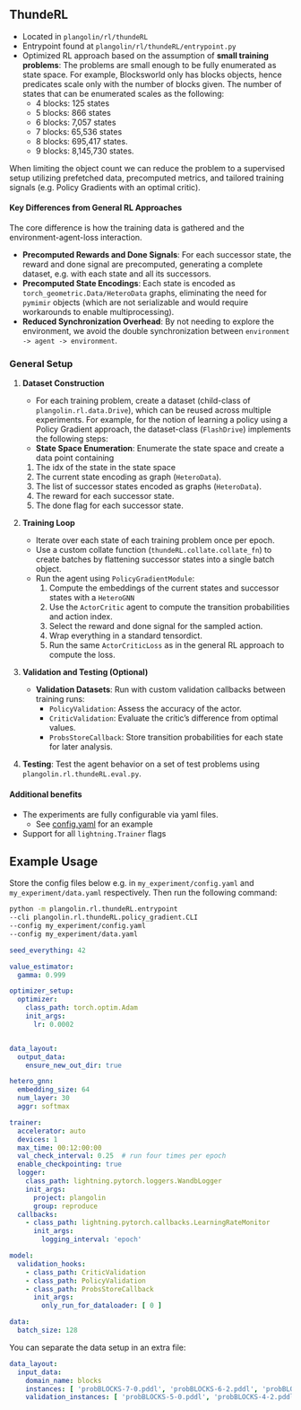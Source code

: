 ## ThundeRL

- Located in `plangolin/rl/thundeRL`
- Entrypoint found at `plangolin/rl/thundeRL/entrypoint.py`
- Optimized RL approach based on the assumption of **small training problems**: The problems are small enough to be fully enumerated as
   state space. For example, Blocksworld only has blocks objects, hence predicates scale only with the number of blocks given. The number of states that can be enumerated scales as the following:
  - 4 blocks:     125 states
  - 5 blocks:     866 states
  - 6 blocks:   7,057 states
  - 7 blocks:  65,536 states
  - 8 blocks: 695,417 states.
  - 9 blocks: 8,145,730 states.

When limiting the object count we can reduce the problem to a supervised setup utilizing
prefetched data, precomputed metrics, and tailored training signals (e.g. Policy Gradients with an optimal critic).

#### Key Differences from General RL Approaches

The core difference is how the training data is gathered and the environment-agent-loss
interaction.

- **Precomputed Rewards and Done Signals**: For each successor state, the reward and
  done signal are precomputed, generating a complete dataset, e.g. with each state and all its
  successors.
- **Precomputed State Encodings**: Each state is encoded
  as `torch_geometric.Data/HeteroData` graphs, eliminating the need for `pymimir` objects (which are not serializable
  and would require workarounds to enable multiprocessing).
- **Reduced Synchronization Overhead**: By not needing to explore the environment, we avoid the double synchronization
  between `environment -> agent -> environment`.

### General Setup

1. **Dataset Construction**
    - For each training problem, create a dataset (child-class of `plangolin.rl.data.Drive`), which can be
      reused across multiple experiments. For example, for the notion of learning a policy using a Policy Gradient approach,
      the dataset-class (`FlashDrive`) implements the following steps:
    - **State Space Enumeration**: Enumerate the state space and create a data point
      containing

    1. The idx of the state in the state space
    2. The current state encoding as graph (`HeteroData`).
    3. The list of successor states encoded as graphs (`HeteroData`).
    4. The reward for each successor state.
    5. The done flag for each successor state.
2. **Training Loop**
    - Iterate over each state of each training problem once per epoch.
    - Use a custom collate function (`thundeRL.collate.collate_fn`) to create batches by
      flattening successor states into a single batch object.
    - Run the agent using `PolicyGradientModule`:
        1. Compute the embeddings of the current states and successor states with
           a `HeteroGNN`
        2. Use the `ActorCritic` agent to compute the transition probabilities and
           action index.
        3. Select the reward and done signal for the sampled action.
        4. Wrap everything in a standard tensordict.
        5. Run the same `ActorCriticLoss` as in the general RL approach to compute the
           loss.
3. **Validation and Testing (Optional)**
    - **Validation Datasets**: Run with custom validation callbacks between training
      runs:
        - `PolicyValidation`: Assess the accuracy of the actor.
        - `CriticValidation`: Evaluate the critic’s difference from optimal values.
        - `ProbsStoreCallback`: Store transition probabilities for each state for later
          analysis.
4. **Testing**: Test the agent behavior on a set of test problems
   using `plangolin.rl.thundeRL.eval.py`.

#### Additional benefits

- The experiments are fully configurable via yaml files.
    - See [config.yaml](..%2F..%2Ftest%2Fintegration%2Fconfig.yaml) for an example
- Support for all `lightning.Trainer` flags

## Example Usage

Store the config files below e.g. in `my_experiment/config.yaml` and `my_experiment/data.yaml` respectively.
Then run the following command:

```bash
python -m plangolin.rl.thundeRL.entrypoint
--cli plangolin.rl.thundeRL.policy_gradient.CLI
--config my_experiment/config.yaml
--config my_experiment/data.yaml
```

```yaml
seed_everything: 42

value_estimator:
  gamma: 0.999

optimizer_setup:
  optimizer:
    class_path: torch.optim.Adam
    init_args:
      lr: 0.0002


data_layout:
  output_data:
    ensure_new_out_dir: true

hetero_gnn:
  embedding_size: 64
  num_layer: 30
  aggr: softmax

trainer:
  accelerator: auto
  devices: 1
  max_time: 00:12:00:00
  val_check_interval: 0.25  # run four times per epoch
  enable_checkpointing: true
  logger:
    class_path: lightning.pytorch.loggers.WandbLogger
    init_args:
      project: plangolin
      group: reproduce
  callbacks:
    - class_path: lightning.pytorch.callbacks.LearningRateMonitor
      init_args:
        logging_interval: 'epoch'

model:
  validation_hooks:
    - class_path: CriticValidation
    - class_path: PolicyValidation
    - class_path: ProbsStoreCallback
      init_args:
        only_run_for_dataloader: [ 0 ]

data:
  batch_size: 128
```

You can separate the data setup in an extra file:

```yaml
data_layout:
  input_data:
    domain_name: blocks
    instances: [ 'probBLOCKS-7-0.pddl', 'probBLOCKS-6-2.pddl', 'probBLOCKS-7-1.pddl', 'probBLOCKS-5-1.pddl', 'probBLOCKS-6-1.pddl', 'probBLOCKS-4-1.pddl', 'probBLOCKS-5-2.pddl', 'probBLOCKS-4-0.pddl', 'probBLOCKS-7-2.pddl', 'probBLOCKS-6-0.pddl' ]
    validation_instances: [ 'probBLOCKS-5-0.pddl', 'probBLOCKS-4-2.pddl' ]

```
